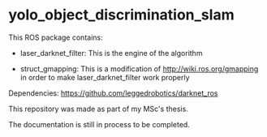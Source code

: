 # yolo_object_discrimination_slam



This ROS package contains:
- laser_darknet_filter:
This is the engine of the algorithm

- struct_gmapping:
This is a modification of http://wiki.ros.org/gmapping in order to make laser_darknet_filter work properly

Dependencies: https://github.com/leggedrobotics/darknet_ros

This repository was made as part of my MSc's thesis.

The documentation is still in process to be completed.
